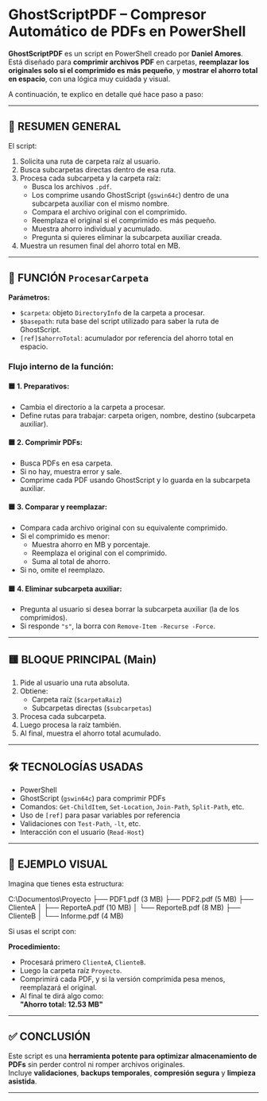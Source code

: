 # GhostScriptPDF – Compresor Automático de PDFs en PowerShell

**GhostScriptPDF** es un script en PowerShell creado por **Daniel Amores**.  
Está diseñado para **comprimir archivos PDF** en carpetas, **reemplazar los originales solo si el comprimido es más pequeño**, y **mostrar el ahorro total en espacio**, con una lógica muy cuidada y visual.  

A continuación, te explico en detalle qué hace paso a paso:

---

## 🧾 RESUMEN GENERAL

El script:

1. Solicita una ruta de carpeta raíz al usuario.  
2. Busca subcarpetas directas dentro de esa ruta.  
3. Procesa cada subcarpeta y la carpeta raíz:
   - Busca los archivos `.pdf`.
   - Los comprime usando GhostScript (`gswin64c`) dentro de una subcarpeta auxiliar con el mismo nombre.
   - Compara el archivo original con el comprimido.
   - Reemplaza el original si el comprimido es más pequeño.
   - Muestra ahorro individual y acumulado.
   - Pregunta si quieres eliminar la subcarpeta auxiliar creada.  
4. Muestra un resumen final del ahorro total en MB.

---

## 🔁 FUNCIÓN `ProcesarCarpeta`

**Parámetros:**

- `$carpeta`: objeto `DirectoryInfo` de la carpeta a procesar.  
- `$basepath`: ruta base del script utilizado para saber la ruta de GhostScript.  
- `[ref]$ahorroTotal`: acumulador por referencia del ahorro total en espacio.  

### Flujo interno de la función:

#### 🟦 1. Preparativos:

- Cambia el directorio a la carpeta a procesar.
- Define rutas para trabajar: carpeta origen, nombre, destino (subcarpeta auxiliar).

#### 🟦 2. Comprimir PDFs:

- Busca PDFs en esa carpeta.
- Si no hay, muestra error y sale.
- Comprime cada PDF usando GhostScript y lo guarda en la subcarpeta auxiliar.

#### 🟦 3. Comparar y reemplazar:

- Compara cada archivo original con su equivalente comprimido.
- Si el comprimido es menor:
  - Muestra ahorro en MB y porcentaje.
  - Reemplaza el original con el comprimido.
  - Suma al total de ahorro.
- Si no, omite el reemplazo.

#### 🟦 4. Eliminar subcarpeta auxiliar:

- Pregunta al usuario si desea borrar la subcarpeta auxiliar (la de los comprimidos).
- Si responde `"s"`, la borra con `Remove-Item -Recurse -Force`.

---

## 🟨 BLOQUE PRINCIPAL (Main)

1. Pide al usuario una ruta absoluta.  
2. Obtiene:
   - Carpeta raíz (`$carpetaRaiz`)
   - Subcarpetas directas (`$subcarpetas`)
3. Procesa cada subcarpeta.  
4. Luego procesa la raíz también.  
5. Al final, muestra el ahorro total acumulado.

---

## 🛠️ TECNOLOGÍAS USADAS

- PowerShell  
- GhostScript (`gswin64c`) para comprimir PDFs  
- Comandos: `Get-ChildItem`, `Set-Location`, `Join-Path`, `Split-Path`, etc.  
- Uso de `[ref]` para pasar variables por referencia  
- Validaciones con `Test-Path`, `-lt`, etc.  
- Interacción con el usuario (`Read-Host`)  

---

## 📌 EJEMPLO VISUAL

Imagina que tienes esta estructura:

C:\Documentos\Proyecto
├── PDF1.pdf (3 MB)
├── PDF2.pdf (5 MB)
├── ClienteA
│ ├── ReporteA.pdf (10 MB)
│ └── ReporteB.pdf (8 MB)
├── ClienteB
│ └── Informe.pdf (4 MB)


Si usas el script con:


**Procedimiento:**

- Procesará primero `ClienteA`, `ClienteB`.
- Luego la carpeta raíz `Proyecto`.
- Comprimirá cada PDF, y si la versión comprimida pesa menos, reemplazará el original.
- Al final te dirá algo como:  
  **"Ahorro total: 12.53 MB"**

---

## ✅ CONCLUSIÓN

Este script es una **herramienta potente para optimizar almacenamiento de PDFs** sin perder control ni romper archivos originales.  
Incluye **validaciones**, **backups temporales**, **compresión segura** y **limpieza asistida**.

---